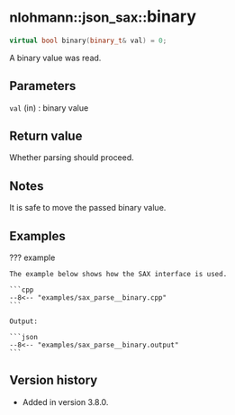 # <small>nlohmann::json_sax::</small>binary

```cpp
virtual bool binary(binary_t& val) = 0;
```

A binary value was read.

## Parameters

`val` (in)
:   binary value

## Return value

Whether parsing should proceed.

## Notes

It is safe to move the passed binary value.

## Examples

??? example

    The example below shows how the SAX interface is used.

    ```cpp
    --8<-- "examples/sax_parse__binary.cpp"
    ```

    Output:

    ```json
    --8<-- "examples/sax_parse__binary.output"
    ```

## Version history

- Added in version 3.8.0.
